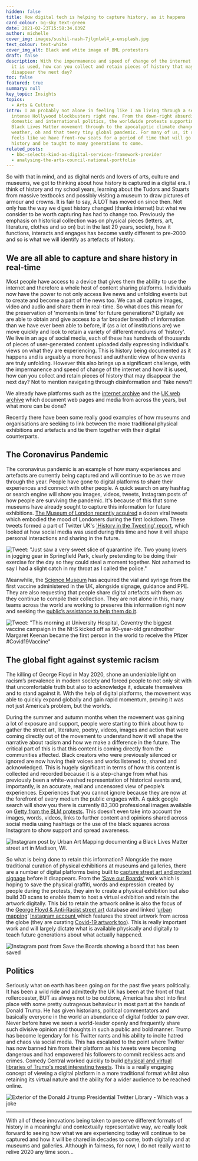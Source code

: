 ```yaml
---
hidden: false
title: How digital tech is helping to capture history, as it happens
card_colour: bg-sky text-green
date: 2021-02-23T15:58:34.039Z
author: michelle
cover_img: images/sushil-nash-7jlgnlwl4_a-unsplash.jpg
text_colour: text-white
cover_img_alt: Black and white image of BML protestors
draft: false
description: With the impermanence and speed of change of the internet and how
  it is used, how can you collect and retain pieces of history that may
  disappear the next day?
toc: false
featured: true
summary: null
key_topic: Insights
topics:
  - Arts & Culture
intro: I am probably not alone in feeling like I am living through a series of
  intense Hollywood blockbusters right now. From the down-right absurdity of
  domestic and international politics, the worldwide protests supporting the
  Black Lives Matter movement through to the apocalyptic climate change-induced
  weather, oh and that teeny tiny global pandemic. For many of us, it really
  feels like we have front-row seats for a period of time that will go down in
  history and be taught to many generations to come.
related_posts:
  - bbc-selects-kind-as-digital-services-framework-provider
  - analysing-the-arts-council-national-portfolio
---
```


So with that in mind, and as digital nerds and lovers of arts, culture and museums, we got to thinking about how history is captured in a digital era. I think of history and my school years, learning about the Tudors and Stuarts from massive textbooks and possibly visiting a museum to draw pictures of armour and crowns. It is fair to say, A LOT has moved on since then. Not only has the way we digest history changed (thanks internet) but what we consider to be worth capturing has had to change too. Previously the emphasis on historical collection was on physical pieces (letters, art, literature, clothes and so on) but in the last 20 years, society, how it functions, interacts and engages has become vastly different to pre-2000 and so is what we will identify as artefacts of history.

## **We are all able to capture and share history in real-time**

Most people have access to a device that gives them the ability to use the internet and therefore a whole host of content sharing platforms. Individuals now have the power to not only access live news and unfolding events but to create and become a part of the news too. We can all capture images, video and audio and share them in real-time. So what does this mean for the preservation of 'moments in time' for future generations? Digitally we are able to obtain and give access to a far broader breadth of information than we have ever been able to before, if (as a lot of institutions are) we move quickly and look to retain a variety of different mediums of 'history'. We live in an age of social media, each of these has hundreds of thousands of pieces of user-generated content uploaded daily expressing individual's views on what they are experiencing. This is history being documented as it happens and is arguably a more honest and authentic view of how events are truly unfolding. However this also brings up a significant challenge, with the impermanence and speed of change of the internet and how it is used, how can you collect and retain pieces of history that may disappear the next day? Not to mention navigating through disinformation and 'fake news'!

We already have platforms such as the [internet archive](https://archive.org/web/) and the [UK web archive](https://www.webarchive.org.uk/en/ukwa/index) which document web pages and media from across the years, but what more can be done?

Recently there have been some really good examples of how museums and organisations are seeking to link between the more traditional physical exhibitions and artefacts and tie them together with their digital counterparts.

## **The Coronavirus Pandemic**

The coronavirus pandemic is an example of how many experiences and artefacts are currently being captured and will continue to be as we move through the year. People have gone to digital platforms to share their experiences and connect with other people. A quick search on any hashtag or search engine will show you images, videos, tweets, Instagram posts of how people are surviving the pandemic. It's because of this that some museums have already sought to capture this information for future exhibitions. [The Museum of London recently acquired](https://madeinshoreditch.co.uk/2021/01/29/museum-of-london-acquires-viral-tweets-for-collecting-covid/) a dozen viral tweets which embodied the mood of Londoners during the first lockdown. These tweets formed a part of Twitter UK's ['History in the Tweeting' report](https://marketing.twitter.com/en_gb/collections/history-in-the-tweeting), which looked at how social media was used during this time and how it will shape personal interactions and sharing in the future.

![Tweet: "Just saw a very sweet slice of quarantine life. Two young lovers in jogging gear in Springfield Park, clearly pretending to be doing their exercise for the day so they could steal a moment together. Not ashamed to say I had a slight catch in my throat as I called the police."](../images/funny_tweet.png)

Meanwhile, the [Science Museum](https://www.sciencemuseumgroup.org.uk/blog/covid-vaccine-to-go-on-display/) has acquired the vial and syringe from the first vaccine administered in the UK, alongside signage, guidance and PPE. They are also requesting that people share digital artefacts with them as they continue to compile their collection. They are not alone in this, many teams across the world are working to preserve this information right now and seeking the [public’s assistance to help them do it](https://www.bbc.co.uk/news/uk-wales-52652489).

![Tweet: "This morning at University Hospital, Coventry the biggest vaccine campaign in the NHS kicked off as 90-year-old grandmother Margaret Keenan became the first person in the world to receive the Pfizer #Covid19Vaccine"](../images/nhs_vaccine_tweet.png)

## The global fight against systemic racism

The killing of George Floyd in May 2020, shone an undeniable light on racism’s prevalence in modern society and forced people to not only sit with that uncomfortable truth but also to acknowledge it, educate themselves and to stand against it. With the help of digital platforms, the movement was able to quickly expand globally and gain rapid momentum, proving it was not just America’s problem, but the world’s.

During the summer and autumn months when the movement was gaining a lot of exposure and support, people were starting to think about how to gather the street art, literature, poetry, videos, images and action that were coming directly out of the movement to understand how it will shape the narrative about racism and how we make a difference in the future. The critical part of this is that this content is coming directly from the communities affected. Black creators who were previously silenced or ignored are now having their voices and works listened to, shared and acknowledged. This is hugely significant in terms of how this content is collected and recorded because it is a step-change from what has previously been a white-washed representation of historical events and, importantly, is an accurate, real and uncensored view of people’s experiences. Experiences that you cannot ignore because they are now at the forefront of every medium the public engages with. A quick google search will show you there is currently 83,300 professional images available on [Getty from the BLM protests](https://www.gettyimages.co.uk/photos/black-lives-matter?phrase=black%20lives%20matter&sort=best). This doesn’t even take into account the images, words, videos, links to further content and opinions shared across social media using hashtags or the use of the black squares across Instagram to show support and spread awareness.

![Instagram post by Urban Art Mapping documenting a Black Lives Matter street art in Madison, WI.](../images/urban_art_mapping.png)

So what is being done to retain this information? Alongside the more traditional curation of physical exhibitions at museums and galleries, there are a number of digital platforms being built to [capture street art and protest signage](https://www.openculture.com/2020/08/a-new-digital-archive-preserves-black-lives-matter-covid-19-street-art.html) before it disappears. From the [​‘Save our Boards’](https://uk.gofundme.com/f/save-the-boards-to-memorialize-the-movement) work which is hoping to save the physical graffiti, words and expression created by people during the protests, they aim to create a physical exhibition but also build 3D scans to enable them to host a virtual exhibition and retain the artwork digitally. This bid to retain the artwork online is also the focus of the [George Floyd & Anti-Racist street art](https://georgefloydstreetart.omeka.net/) database and linked ​‘[urban mapping](https://mymodernmet.com/urban-art-mapping-anti-racist-art/)’ [Instagram account ](https://www.instagram.com/urbanartmapping/?utm_source=ig_embed)which features the street artwork from across the globe (they are curating [Covid-19 artwork too](https://covid19streetart.omeka.net/)). This is really important work and will largely dictate what is available physically and digitally to teach future generations about what actually happened.

![Instagram post from Save the Boards showing a board that has been saved](../images/save_the_boards.png)

## Politics

Seriously what on earth has been going on for the past five years politically. It has been a wild ride and admittedly the UK has been at the front of that rollercoaster, BUT as always not to be outdone, America has shot into first place with some pretty outrageous behaviour in most part at the hands of Donald Trump. He has given historians, political commentators and basically everyone in the world an abundance of digital fodder to paw over. Never before have we seen a world-leader openly and frequently share such divisive opinion and thoughts in such a public and bold manner. Trump has become legendary for his Twitter rants and his ability to incite hatred and chaos via social media. This has escalated to the point where Twitter has now banned him from their platform as his tweets were becoming dangerous and had empowered his followers to commit reckless acts and crimes. Comedy Central worked quickly to build [physical and virtual libraries of Trump's most interesting tweets](https://www.cc.com/topic/tds-trump-twitter-library). This is a really engaging concept of viewing a digital platform in a more traditional format whilst also retaining its virtual nature and the ability for a wider audience to be reached online.

![Exterior of the Donald J trump Presidential Twitter Library - Which was a joke](../images/trump_twitter_library.png)

---

With all of these innovations being taken to preserve different formats of history in a meaningful and contextually representative way, we really look forward to seeing how what we are experiencing today will continue to be captured and how it will be shared in decades to come, both digitally and at museums and galleries. Although in fairness, for now, I do not really want to relive 2020 any time soon…